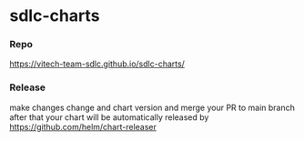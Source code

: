 # sdlc-charts

### Repo
https://vitech-team-sdlc.github.io/sdlc-charts/

### Release
make changes change and chart version and merge your PR to main branch after that your chart will be automatically released by https://github.com/helm/chart-releaser
